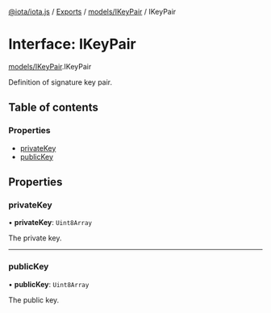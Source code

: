 [@iota/iota.js](../README.md) / [Exports](../modules.md) / [models/IKeyPair](../modules/models_ikeypair.md) / IKeyPair

# Interface: IKeyPair

[models/IKeyPair](../modules/models_ikeypair.md).IKeyPair

Definition of signature key pair.

## Table of contents

### Properties

- [privateKey](models_ikeypair.ikeypair.md#privatekey)
- [publicKey](models_ikeypair.ikeypair.md#publickey)

## Properties

### privateKey

• **privateKey**: `Uint8Array`

The private key.

___

### publicKey

• **publicKey**: `Uint8Array`

The public key.
